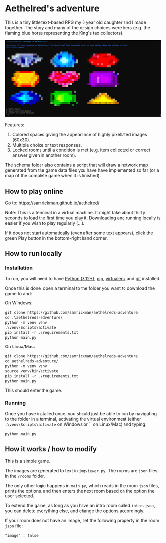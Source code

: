 # Aethelred's adventure

This is a tiny little text-based RPG my 6 year old daughter and I made together. The story and many of the design choices were hers (e.g. the flaming blue horse representing the King's tax collectors).

![Aethelred's Adventure](https://raw.githubusercontent.com/samrickman/aethelreds-adventure/main/img/demo.png)

Features:

1. Colored spaces giving the appearance of highly pixellated images (60x30).
2. Multiple choice or text responses.
3. Locked rooms until a condition is met (e.g. item collected or correct answer given in another room).

The schema folder also contains a script that will draw a network map generated from the game data files you have have implemented so far (or a map of the complete game when it is finished).

## How to play online

Go to: https://samrickman.github.io/aethelred/

Note: This is a terminal in a virtual machine. It might take about thirty seconds to load the first time you play it. Downloading and running locally is easier if you wish to play regularly (...).

If it does not start automatically (even after some text appears), click the green Play button in the bottom-right hand corner.

## How to run locally

### Installation 

To run, you will need to have [Python (3.12+)](https://www.python.org/downloads/), [pip](https://pip.pypa.io/en/stable/installing/), [virtualenv](https://pypi.org/project/virtualenv/) and [git](https://git-scm.com/book/en/v2/Getting-Started-Installing-Git) installed. 

Once this is done, open a terminal to the folder you want to download the game to and:

On Windows:
```
git clone https://github.com/samrickman/aethelreds-adventure
cd .\aethelreds-adventure\
python -m venv venv
.\venv\Scripts\activate
pip install -r .\requirements.txt
python main.py
```

On Linux/Mac:

```
git clone https://github.com/samrickman/aethelreds-adventure
cd aethelreds-adventure/
python -m venv venv
source venv/bin/activate
pip install -r .\requirements.txt
python main.py
```

This should enter the game.

### Running

Once you have installed once, you should just be able to run by navigating to the folder in a terminal, activating the virtual environment (either `.\venv\Scripts\activate` on Windows or `` on Linux/Mac) and typing:

```
python main.py
```


## How it works / how to modify

This is a simple game. 

The images are generated to text in `imgviewer.py`.
The rooms are `json` files in the `/rooms` folder. 

The only other logic happens in `main.py`, which reads in the room `json` files, prints the options, and then enters the next room based on the option the user selected.

To extend the game, as long as you have an intro room called `intro.json`, you can delete everything else, and change the options accordingly.

If your room does not have an image, set the following property in the room `json` file:

```
"image" : false
```